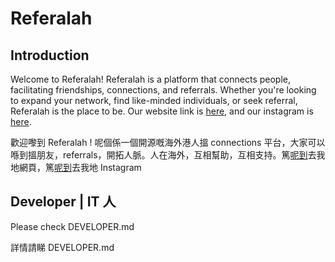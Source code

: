 # Referalah

## Introduction

Welcome to Referalah! Referalah is a platform that connects people, facilitating friendships, connections, and referrals. Whether you're looking to expand your network, find like-minded individuals, or seek referral, Referalah is the place to be. Our website link is [here](https://www.referalah.com/), and our instagram is [here](https://instagram.com/referalah?igshid=NGVhN2U2NjQ0Yg==).

歡迎嚟到 Referalah ! 呢個係一個開源嘅海外港人搵 connections 平台，大家可以喺到搵朋友，referrals，開拓人脈。人在海外，互相幫助，互相支持。篤[呢到](https://www.referalah.com/)去我地網頁，篤[呢到](https://instagram.com/referalah?igshid=NGVhN2U2NjQ0Yg==)去我地 Instagram

## Developer | IT 人

Please check DEVELOPER.md

詳情請睇 DEVELOPER.md
